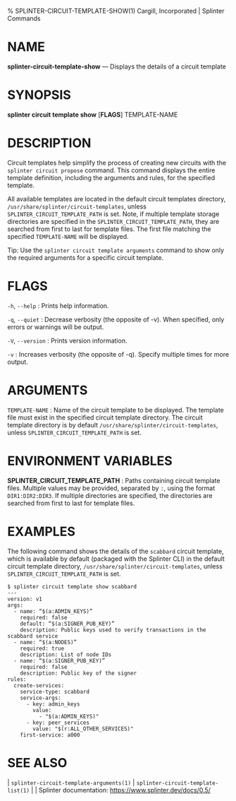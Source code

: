 % SPLINTER-CIRCUIT-TEMPLATE-SHOW(1) Cargill, Incorporated | Splinter Commands
<!--
  Copyright 2018-2020 Cargill Incorporated
  Licensed under Creative Commons Attribution 4.0 International License
  https://creativecommons.org/licenses/by/4.0/
-->

NAME
====

**splinter-circuit-template-show** — Displays the details of a circuit template

SYNOPSIS
========
**splinter circuit template show** \[**FLAGS**\] TEMPLATE-NAME

DESCRIPTION
===========
Circuit templates help simplify the process of creating new circuits with the
`splinter circuit propose` command. This command displays the entire template
definition, including the arguments and rules, for the specified template.

All available templates are located in the default circuit templates directory,
`/usr/share/splinter/circuit-templates`, unless `SPLINTER_CIRCUIT_TEMPLATE_PATH`
is set. Note, if multiple template storage directories are specified in the
`SPLINTER_CIRCUIT_TEMPLATE_PATH`, they are searched from first to last for
template files. The first file matching the specified `TEMPLATE-NAME` will
be displayed.

Tip: Use the `splinter circuit template arguments` command to show only the
required arguments for a specific circuit template.

FLAGS
=====
`-h`, `--help`
: Prints help information.

`-q`, `--quiet`
: Decrease verbosity (the opposite of -v). When specified, only errors or
  warnings will be output.

`-V`, `--version`
: Prints version information.

`-v`
: Increases verbosity (the opposite of -q). Specify multiple times for more
  output.

ARGUMENTS
=========
`TEMPLATE-NAME`
: Name of the circuit template to be displayed. The template file must exist in
  the specified circuit template directory. The circuit template directory is by
  default `/usr/share/splinter/circuit-templates`, unless
  `SPLINTER_CIRCUIT_TEMPLATE_PATH` is set.

ENVIRONMENT VARIABLES
=====================
**SPLINTER_CIRCUIT_TEMPLATE_PATH**
: Paths containing circuit template files. Multiple values may be provided,
  separated by `:`, using the format `DIR1:DIR2:DIR3`. If multiple directories
  are specified, the directories are searched from first to last for template
  files.

EXAMPLES
========
The following command shows the details of the `scabbard` circuit template,
which is available by default (packaged with the Splinter CLI) in the default
circuit template directory, `/usr/share/splinter/circuit-templates`, unless
`SPLINTER_CIRCUIT_TEMPLATE_PATH` is set.

```
$ splinter circuit template show scabbard
---
version: v1
args:
  - name: “$(a:ADMIN_KEYS)”
    required: false
    default: “$(a:SIGNER_PUB_KEY)”
    description: Public keys used to verify transactions in the scabbard service
  - name: “$(a:NODES)”
    required: true
    description: List of node IDs
  - name: “$(a:SIGNER_PUB_KEY)”
    required: false
    description: Public key of the signer
rules:
  create-services:
    service-type: scabbard
    service-args:
      - key: admin_keys
        value:
          - "$(a:ADMIN_KEYS)"
      - key: peer_services
        value: "$(r:ALL_OTHER_SERVICES)"
    first-service: a000
```

SEE ALSO
========
| `splinter-circuit-template-arguments(1)`
| `splinter-circuit-template-list(1)`
|
| Splinter documentation: https://www.splinter.dev/docs/0.5/

